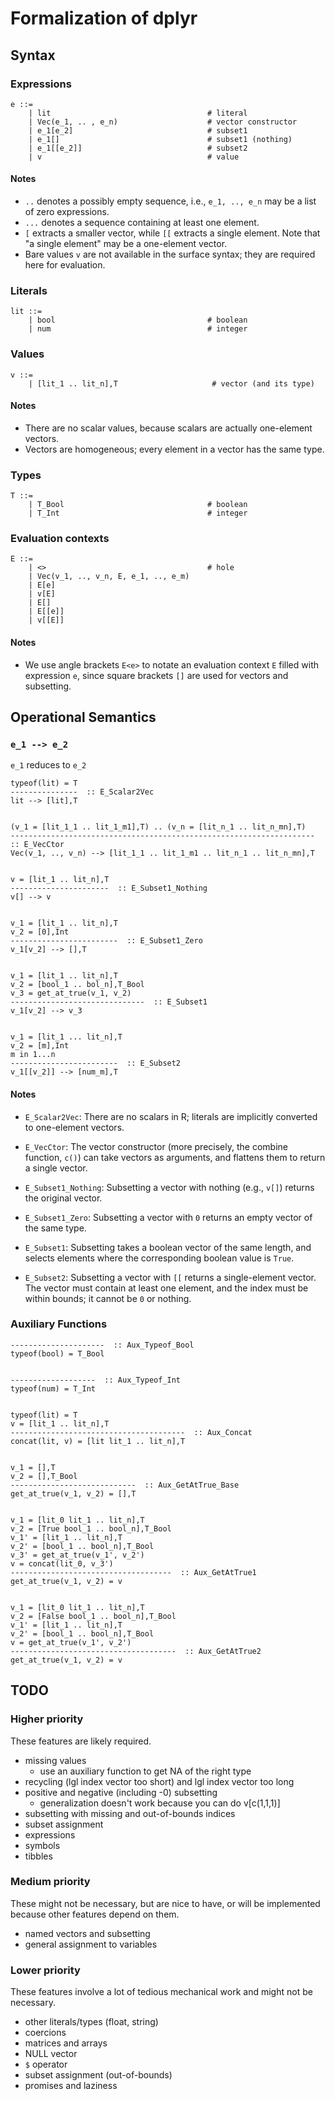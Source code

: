 # Formalization of dplyr

## Syntax

### Expressions

    e ::=
        | lit                                   # literal
        | Vec(e_1, .. , e_n)                    # vector constructor
        | e_1[e_2]                              # subset1
        | e_1[]                                 # subset1 (nothing)
        | e_1[[e_2]]                            # subset2
        | v                                     # value

#### Notes

  * `..` denotes a possibly empty sequence, i.e., `e_1, .., e_n` may be a list
    of zero expressions.
  * `...` denotes a sequence containing at least one element.
  * `[` extracts a smaller vector, while `[[` extracts a single element. Note
    that "a single element" may be a one-element vector.
  * Bare values `v` are not available in the surface syntax; they are required
    here for evaluation.


### Literals

    lit ::=
        | bool                                  # boolean
        | num                                   # integer


### Values

    v ::=
        | [lit_1 .. lit_n],T                     # vector (and its type)

#### Notes

  * There are no scalar values, because scalars are actually one-element
    vectors.
  * Vectors are homogeneous; every element in a vector has the same type.


### Types

    T ::=
        | T_Bool                                # boolean
        | T_Int                                 # integer


### Evaluation contexts

    E ::=
        | <>                                    # hole
        | Vec(v_1, .., v_n, E, e_1, .., e_m)
        | E[e]
        | v[E]
        | E[]
        | E[[e]]
        | v[[E]]

#### Notes

  * We use angle brackets `E<e>` to notate an evaluation context `E` filled with
    expression `e`, since square brackets `[]` are used for vectors and
    subsetting.


## Operational Semantics

### `e_1 --> e_2`

`e_1` reduces to `e_2`

    typeof(lit) = T
    ---------------  :: E_Scalar2Vec
    lit --> [lit],T


    (v_1 = [lit_1_1 .. lit_1_m1],T) .. (v_n = [lit_n_1 .. lit_n_mn],T)
    --------------------------------------------------------------------  :: E_VecCtor
    Vec(v_1, .., v_n) --> [lit_1_1 .. lit_1_m1 .. lit_n_1 .. lit_n_mn],T


    v = [lit_1 .. lit_n],T
    ----------------------  :: E_Subset1_Nothing
    v[] --> v


    v_1 = [lit_1 .. lit_n],T
    v_2 = [0],Int
    ------------------------  :: E_Subset1_Zero
    v_1[v_2] --> [],T


    v_1 = [lit_1 .. lit_n],T
    v_2 = [bool_1 .. bol_n],T_Bool
    v_3 = get_at_true(v_1, v_2)
    ------------------------------  :: E_Subset1
    v_1[v_2] --> v_3


    v_1 = [lit_1 ... lit_n],T
    v_2 = [m],Int
    m in 1...n
    ------------------------  :: E_Subset2
    v_1[[v_2]] --> [num_m],T

#### Notes

  * `E_Scalar2Vec`: There are no scalars in R; literals are implicitly converted
    to one-element vectors.

  * `E_VecCtor`: The vector constructor (more precisely, the combine function,
    `c()`) can take vectors as arguments, and flattens them to return a single
    vector.

  * `E_Subset1_Nothing`: Subsetting a vector with nothing (e.g., `v[]`) returns
    the original vector.

  * `E_Subset1_Zero`: Subsetting a vector with `0` returns an empty vector of
     the same type.

  * `E_Subset1`: Subsetting takes a boolean vector of the same length, and
     selects elements where the corresponding boolean value is `True`.

  * `E_Subset2`: Subsetting a vector with `[[` returns a single-element vector.
    The vector must contain at least one element, and the index must be within
    bounds; it cannot be `0` or nothing.


### Auxiliary Functions

    ---------------------  :: Aux_Typeof_Bool
    typeof(bool) = T_Bool


    -------------------  :: Aux_Typeof_Int
    typeof(num) = T_Int


    typeof(lit) = T
    v = [lit_1 .. lit_n],T
    ---------------------------------------  :: Aux_Concat
    concat(lit, v) = [lit lit_1 .. lit_n],T


    v_1 = [],T
    v_2 = [],T_Bool
    ----------------------------  :: Aux_GetAtTrue_Base
    get_at_true(v_1, v_2) = [],T


    v_1 = [lit_0 lit_1 .. lit_n],T
    v_2 = [True bool_1 .. bool_n],T_Bool
    v_1' = [lit_1 .. lit_n],T
    v_2' = [bool_1 .. bool_n],T_Bool
    v_3' = get_at_true(v_1', v_2')
    v = concat(lit_0, v_3')
    ------------------------------------  :: Aux_GetAtTrue1
    get_at_true(v_1, v_2) = v


    v_1 = [lit_0 lit_1 .. lit_n],T
    v_2 = [False bool_1 .. bool_n],T_Bool
    v_1' = [lit_1 .. lit_n],T
    v_2' = [bool_1 .. bool_n],T_Bool
    v = get_at_true(v_1', v_2')
    -------------------------------------  :: Aux_GetAtTrue2
    get_at_true(v_1, v_2) = v

## TODO

### Higher priority

These features are likely required.

  * missing values
      * use an auxiliary function to get NA of the right type
  * recycling (lgl index vector too short) and lgl index vector too long
  * positive and negative (including -0) subsetting
      * generalization doesn't work because you can do v[c(1,1,1)]
  * subsetting with missing and out-of-bounds indices
  * subset assignment
  * expressions
  * symbols
  * tibbles

### Medium priority

These might not be necessary, but are nice to have, or will be implemented
because other features depend on them.

  * named vectors and subsetting
  * general assignment to variables

### Lower priority

These features involve a lot of tedious mechanical work and might not be
necessary.

  * other literals/types (float, string)
  * coercions
  * matrices and arrays
  * NULL vector
  * `$` operator
  * subset assignment (out-of-bounds)
  * promises and laziness


